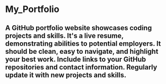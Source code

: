 # My_Portfolio
<h2>A GitHub portfolio website showcases coding projects and skills. It's a live resume, demonstrating abilities to potential employers. It should be clean, easy to navigate, and highlight your best work. Include links to your GitHub repositories and contact information. Regularly update it with new projects and skills.</h2>  
